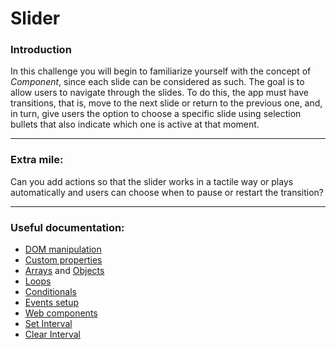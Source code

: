 # Slider

### Introduction
In this challenge you will begin to familiarize yourself with the concept of *Component*, since each slide can be considered as such.
The goal is to allow users to navigate through the slides. To do this, the app must have transitions, that is, move to the next slide or return to the previous one, and, in turn, give users the option to choose a specific slide using selection bullets that also indicate which one is active at that moment.

---

### Extra mile:
Can you add actions so that the slider works in a tactile way or plays automatically and users can choose when to pause or restart the transition?

---

### Useful documentation:
- [DOM manipulation](https://developer.mozilla.org/en-US/docs/Learn/JavaScript/Client-side_web_APIs/Manipulating_documents)
- [Custom properties](https://developer.mozilla.org/es/docs/Web/CSS/--*)
- [Arrays](https://developer.mozilla.org/es/docs/Learn/JavaScript/First_steps/Arrays) and [Objects](https://developer.mozilla.org/es/docs/Web/JavaScript/Guide/Working_with_Objects)
- [Loops](https://developer.mozilla.org/es/docs/Web/JavaScript/Guide/Loops_and_iteration)
- [Conditionals](https://developer.mozilla.org/es/docs/Learn/JavaScript/Building_blocks/conditionals)
- [Events setup](https://developer.mozilla.org/es/docs/Web/API/EventTarget/addEventListener)
- [Web components](https://developer.mozilla.org/es/docs/Web/Web_Components/Using_custom_elements)
- [Set Interval](https://developer.mozilla.org/es/docs/Web/API/setInterval)
- [Clear Interval](https://developer.mozilla.org/es/docs/Web/API/clearInterval)